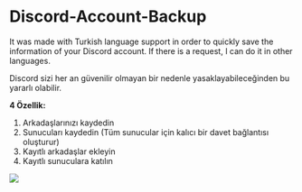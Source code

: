 # Discord-Account-Backup
It was made with Turkish language support in order to quickly save the information of your Discord account. If there is a request, I can do it in other languages.

Discord sizi her an güvenilir olmayan bir nedenle yasaklayabileceğinden bu yararlı olabilir.

**4 Özellik:**
1. Arkadaşlarınızı kaydedin
2. Sunucuları kaydedin (Tüm sunucular için kalıcı bir davet bağlantısı oluşturur)
3. Kayıtlı arkadaşlar ekleyin
4. Kayıtlı sunuculara katılın

![](https://www.hizliresim.com/lctqdes)
